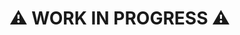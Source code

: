 # ⚠️ WORK IN PROGRESS ⚠️

<!--
- Check if the file is being imported or executed.
- Promise to keep the event loop active.
- Boilerplate for application (spinning up multiple processes, and so forth).
- Build system.
-->